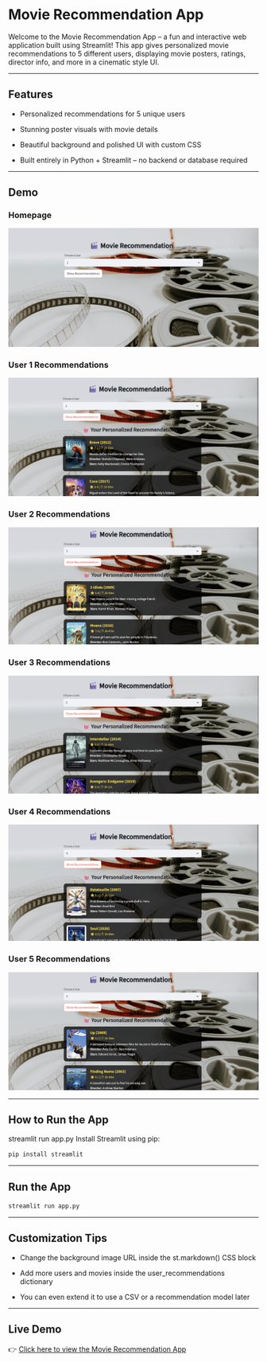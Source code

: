 # Movie Recommendation App
Welcome to the Movie Recommendation App – a fun and interactive web application built using Streamlit!
This app gives personalized movie recommendations to 5 different users, displaying movie posters, ratings, director info, and more in a cinematic style UI.

---

## Features
- Personalized recommendations for 5 unique users

- Stunning poster visuals with movie details

- Beautiful background and polished UI with custom CSS

- Built entirely in Python + Streamlit – no backend or database required

---

## Demo

### Homepage
![Homepage](homepage.png)

### User 1 Recommendations
![User 1](user1-recommendation.png)

### User 2 Recommendations
![User 2](user2-recommendation.png)

### User 3 Recommendations
![User 3](user3-recommendation.png)

### User 4 Recommendations
![User 4](user4-recommendation.png)

### User 5 Recommendations
![User 5](user5-recommendation.png)


---

## How to Run the App
streamlit run app.py
Install Streamlit using pip:

```bash
pip install streamlit
```
 
---

## Run the App
```bash
streamlit run app.py
```

---

## Customization Tips
- Change the background image URL inside the st.markdown() CSS block

- Add more users and movies inside the user_recommendations dictionary

- You can even extend it to use a CSV or a recommendation model later

---
## Live Demo

👉 [Click here to view the Movie Recommendation App](https://your-app-url.streamlit.app)
